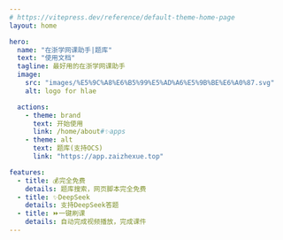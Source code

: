 ```yaml
---
# https://vitepress.dev/reference/default-theme-home-page
layout: home

hero:
  name: "在浙学网课助手|题库"
  text: "使用文档"
  tagline: 最好用的在浙学网课助手
  image:
    src: "images/%E5%9C%A8%E6%B5%99%E5%AD%A6%E5%9B%BE%E6%A0%87.svg"
    alt: logo for hlae

  actions:
    - theme: brand
      text: 开始使用
      link: /home/about#✨apps
    - theme: alt
      text: 题库(支持OCS)
      link: "https://app.zaizhexue.top"

features:
  - title: 💰完全免费
    details: 题库搜索，网页脚本完全免费
  - title: ✨DeepSeek
    details: 支持DeepSeek答题
  - title: ⏩一键刷课
    details: 自动完成视频播放，完成课件
---
```



